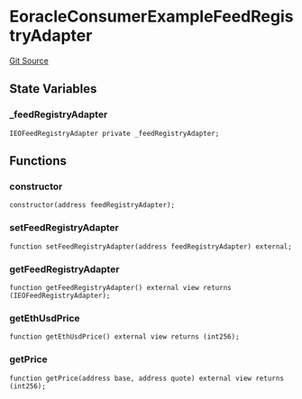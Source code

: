 # EoracleConsumerExampleFeedRegistryAdapter

[Git Source](https://github.com/Eoracle/target-contracts/blob/401eb40ea1472e38057aaf0537c1644781be9b1b/src/examples/EoracleConsumerExampleFeedRegistryAdapter.sol)

## State Variables

### \_feedRegistryAdapter

```solidity
IEOFeedRegistryAdapter private _feedRegistryAdapter;
```

## Functions

### constructor

```solidity
constructor(address feedRegistryAdapter);
```

### setFeedRegistryAdapter

```solidity
function setFeedRegistryAdapter(address feedRegistryAdapter) external;
```

### getFeedRegistryAdapter

```solidity
function getFeedRegistryAdapter() external view returns (IEOFeedRegistryAdapter);
```

### getEthUsdPrice

```solidity
function getEthUsdPrice() external view returns (int256);
```

### getPrice

```solidity
function getPrice(address base, address quote) external view returns (int256);
```
